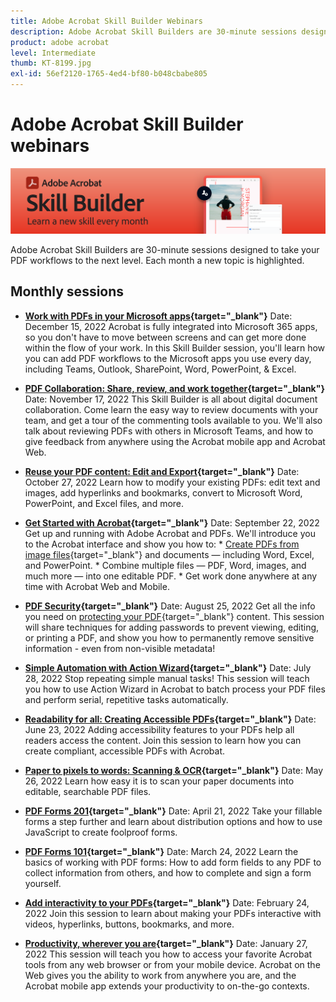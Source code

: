 ```yaml
---
title: Adobe Acrobat Skill Builder Webinars
description: Adobe Acrobat Skill Builders are 30-minute sessions designed to take your PDf workflows to the next level
product: adobe acrobat
level: Intermediate
thumb: KT-8199.jpg
exl-id: 56ef2120-1765-4ed4-bf80-b048cbabe805
---
```

# Adobe Acrobat Skill Builder webinars

![Acrobat Skill Builder Image](../assets/sbacrobatwebinars.png)

Adobe Acrobat Skill Builders are 30-minute sessions designed to take your PDF workflows to the next level. Each month a new topic is highlighted.

## Monthly sessions

* **[Work with PDFs in your Microsoft apps](https://adobe-acrobat-skill-builder.joinus.adobeevents.com/attendease/networking/experience/f7e3961b-e322-4253-bfa4-ff1957a08d99/c1111644-e958-41bf-ad6e-dffafafa7fa0){target="_blank"}**
Date: December 15, 2022
Acrobat is fully integrated into Microsoft 365 apps, so you don't have to move between screens and can get more done within the flow of your work. In this Skill Builder session, you'll learn how you can add PDF workflows to the Microsoft apps you use every day, including Teams, Outlook, SharePoint, Word, PowerPoint, & Excel.

* **[PDF Collaboration: Share, review, and work together](https://adobe-acrobat-skill-builder.joinus.adobeevents.com/attendease/networking/experience/d1eb8544-6268-4855-8500-2370b1e68045/0dd92858-0587-49f4-be60-8d48c140ef39){target="_blank"}**
Date: November 17, 2022
This Skill Builder is all about digital document collaboration. Come learn the easy way to review documents with your team, and get a tour of the commenting tools available to you. We'll also talk about reviewing PDFs with others in Microsoft Teams, and how to give feedback from anywhere using the Acrobat mobile app and Acrobat Web.

* **[Reuse your PDF content: Edit and Export](https://adobe-acrobat-skill-builder.joinus.adobeevents.com/attendease/networking/experience/68a9bbf2-91ca-40f0-baa1-812dd0730e0b/48c2399c-7392-4d7d-ba51-f623dead313a){target="_blank"}**
Date: October 27, 2022
Learn how to modify your existing PDFs: edit text and images, add hyperlinks and bookmarks, convert to Microsoft Word, PowerPoint, and Excel files, and more.

* **[Get Started with Acrobat](https://adobe-acrobat-skill-builder.joinus.adobeevents.com/attendease/networking/experience/360c9159-3f6f-47ae-8320-d0ad391883e1/e54db15b-af50-40ff-a274-6e927a22c6e7){target="_blank"}**
Date: September 22, 2022
Get up and running with Adobe Acrobat and PDFs. We'll introduce you to the Acrobat interface and show you how to: * [Create PDFs from image files](https://www.adobe.com/acrobat/online/convert-pdf.html){target="_blank"} and documents — including Word, Excel, and PowerPoint. * Combine multiple files — PDF, Word, images, and much more — into one editable PDF. * Get work done anywhere at any time with Acrobat Web and Mobile.

* **[PDF Security](https://adobe-acrobat-skill-builder.joinus.adobeevents.com/attendease/networking/experience/ad3778d2-f2c3-4966-98ed-8b1bb90e4b2b/180ad785-1b5b-4c80-80ab-1df345f082ff){target="_blank"}**
Date: August 25, 2022
Get all the info you need on [protecting your PDF](https://www.adobe.com/acrobat/online/password-protect-pdf.html){target="_blank"} content. This session will share techniques for adding passwords to prevent viewing, editing, or printing a PDF, and show you how to permanently remove sensitive information - even from non-visible metadata!

* **[Simple Automation with Action Wizard](https://adobe-acrobat-skill-builder.joinus.adobeevents.com/attendease/networking/experience/45ef14f7-e5e4-4fe0-ba26-905adac092a2/24bf421e-f489-47dc-a5a4-d8d70858348c){target="_blank"}**
Date: July 28, 2022
Stop repeating simple manual tasks! This session will teach you how to use Action Wizard in Acrobat to batch process your PDF files and perform serial, repetitive tasks automatically.

* **[Readability for all: Creating Accessible PDFs](https://adobe-acrobat-skill-builder.joinus.adobeevents.com/attendease/networking/experience/18c111bd-9c63-4636-a4fd-8dc045a20423/8484f6c9-e2c9-4e1c-8d03-c2ca1d4db77c){target="_blank"}**
Date: June 23, 2022
Adding accessibility features to your PDFs help all readers access the content. Join this session to learn how you can create compliant, accessible PDFs with Acrobat.

* **[Paper to pixels to words: Scanning & OCR](https://adobe-acrobat-skill-builder.joinus.adobeevents.com/attendease/networking/experience/db1178ff-fd0e-4429-9a91-dae080cac9c3/611fa8dd-1b65-4135-800b-feb61541615f){target="_blank"}**
Date: May 26, 2022
Learn how easy it is to scan your paper documents into editable, searchable PDF files.

* **[PDF Forms 201](https://adobe-acrobat-skill-builder.joinus.adobeevents.com/attendease/networking/experience/e05d5e32-598e-49a2-b847-a06207dcbfd7/39c070e1-4ef4-4fc2-aa1e-bf89fb59215e){target="_blank"}**
Date: April 21, 2022
Take your fillable forms a step further and learn about distribution options and how to use JavaScript to create foolproof forms.

* **[PDF Forms 101](https://adobe-acrobat-skill-builder.joinus.adobeevents.com/attendease/networking/experience/c7f08842-3d62-4b98-bb2a-029feef13621/5f8f1f46-c321-4fba-8c49-4b89d3de6d36){target="_blank"}**
Date: March 24, 2022
Learn the basics of working with PDF forms: How to add form fields to any PDF to collect information from others, and how to complete and sign a form yourself.

* **[Add interactivity to your PDFs](https://adobe-acrobat-skill-builder.joinus.adobeevents.com/attendease/networking/experience/c3150e33-0164-4f94-ac46-aec99b843291/14ea3de0-529f-4c79-9020-cd0a4f98aab0){target="_blank"}**
Date: February 24, 2022
Join this session to learn about making your PDFs interactive with videos, hyperlinks, buttons, bookmarks, and more.

* **[Productivity, wherever you are](https://adobe-acrobat-skill-builder.joinus.adobeevents.com/attendease/networking/experience/99e0622a-adf9-4a8b-918f-fd4f4b3a3235/53620704-6da7-4b88-97da-a1f9f0fff3f4){target="_blank"}**
Date: January 27, 2022
This session will teach you how to access your favorite Acrobat tools from any web browser or from your mobile device. Acrobat on the Web gives you the ability to work from anywhere you are, and the Acrobat mobile app extends your productivity to on-the-go contexts.